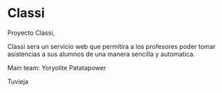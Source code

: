 # Classi  

Proyecto Classi,

Classi sera un servicio web que permitira a los profesores poder tomar asistencias a sus alumnos de una manera sencilla y automatica.

Main team:
Yoryolite
Patatapower

Tuvieja

